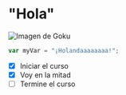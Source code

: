 # <h1> "Hola"

![Imagen de Goku](https://elcomercio.pe/resizer/-ff-6d9vg7CILcQh-WvejY7_3lQ=/1200x1200/smart/filters:format(jpeg):quality(75)/cloudfront-us-east-1.images.arcpublishing.com/elcomercio/6FUBT6XQXNHHNFOMCHIT7I34NA.jpg)

```javascript
var myVar = "¡Holandaaaaaaaa!";
```


- [X] Iniciar el curso
- [X] Voy en la mitad
- [ ] Termine el curso
